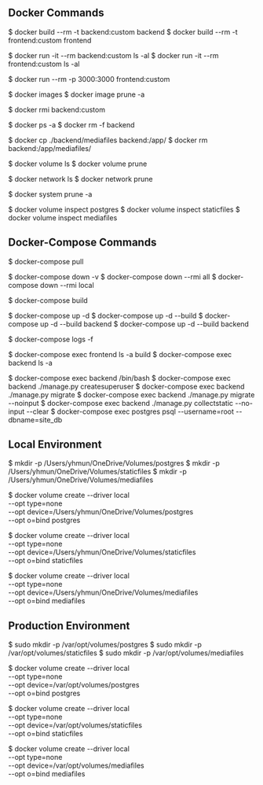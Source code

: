 ## Docker Commands
$ docker build --rm -t backend:custom backend
$ docker build --rm -t frontend:custom frontend

$ docker run -it --rm backend:custom ls -al
$ docker run -it --rm frontend:custom ls -al

$ docker run --rm -p 3000:3000 frontend:custom 

$ docker images
$ docker image prune -a

$ docker rmi backend:custom

$ docker ps -a
$ docker rm -f backend

$ docker cp ./backend/mediafiles backend:/app/
$ docker rm backend:/app/mediafiles/

$ docker volume ls
$ docker volume prune

$ docker network ls
$ docker network prune

$ docker system prune -a

$ docker volume inspect postgres
$ docker volume inspect staticfiles
$ docker volume inspect mediafiles

## Docker-Compose Commands
$ docker-compose pull

$ docker-compose down -v
$ docker-compose down --rmi all
$ docker-compose down --rmi local   

$ docker-compose build

$ docker-compose up -d
$ docker-compose up -d --build
$ docker-compose up -d --build backend
$ docker-compose up -d --build backend

$ docker-compose logs -f

$ docker-compose exec frontend ls -a build
$ docker-compose exec backend ls -a

$ docker-compose exec backend /bin/bash
$ docker-compose exec backend ./manage.py createsuperuser
$ docker-compose exec backend ./manage.py migrate
$ docker-compose exec backend ./manage.py migrate --noinput
$ docker-compose exec backend ./manage.py collectstatic --no-input --clear
$ docker-compose exec postgres psql --username=root --dbname=site_db

## Local Environment
$ mkdir -p /Users/yhmun/OneDrive/Volumes/postgres
$ mkdir -p /Users/yhmun/OneDrive/Volumes/staticfiles
$ mkdir -p /Users/yhmun/OneDrive/Volumes/mediafiles

$ docker volume create --driver local \
    --opt type=none \
    --opt device=/Users/yhmun/OneDrive/Volumes/postgres \
    --opt o=bind postgres

$ docker volume create --driver local \
    --opt type=none \
    --opt device=/Users/yhmun/OneDrive/Volumes/staticfiles \
    --opt o=bind staticfiles

$ docker volume create --driver local \
    --opt type=none \
    --opt device=/Users/yhmun/OneDrive/Volumes/mediafiles \
    --opt o=bind mediafiles

## Production Environment
$ sudo mkdir -p /var/opt/volumes/postgres
$ sudo mkdir -p /var/opt/volumes/staticfiles
$ sudo mkdir -p /var/opt/volumes/mediafiles

$ docker volume create --driver local \
    --opt type=none \
    --opt device=/var/opt/volumes/postgres \
    --opt o=bind postgres

$ docker volume create --driver local \
    --opt type=none \
    --opt device=/var/opt/volumes/staticfiles \
    --opt o=bind staticfiles

$ docker volume create --driver local \
    --opt type=none \
    --opt device=/var/opt/volumes/mediafiles \
    --opt o=bind mediafiles
